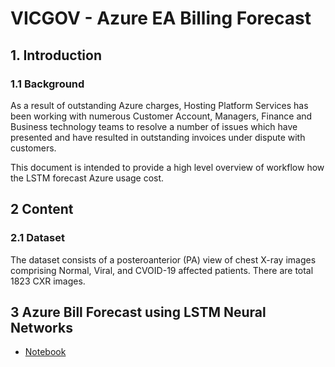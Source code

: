# VICGOV - Azure EA Billing Forecast
## 1. Introduction
### 1.1	Background

As a result of outstanding Azure charges, Hosting Platform Services has been working with numerous Customer Account, Managers, Finance and Business technology teams to resolve a number of issues which have presented and have resulted in outstanding invoices under dispute with customers.

This document is intended to provide a high level overview of workflow how the LSTM forecast Azure usage cost.


## 2 Content
### 2.1	Dataset
The dataset consists of a posteroanterior (PA) view of chest X-ray images comprising Normal, Viral, and CVOID-19 affected patients. There are total 1823 CXR images.


## 3 Azure Bill Forecast using LSTM Neural Networks
- [Notebook](https://github.com/lyoh001/AzureBillForecast/blob/main/notebook/notebook.ipynb)

